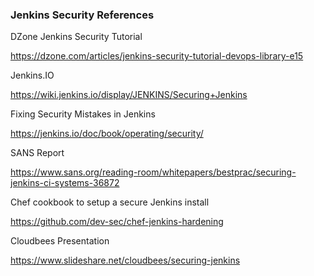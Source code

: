 ### Jenkins Security References

DZone Jenkins Security Tutorial

https://dzone.com/articles/jenkins-security-tutorial-devops-library-e15

Jenkins.IO

https://wiki.jenkins.io/display/JENKINS/Securing+Jenkins

Fixing Security Mistakes in Jenkins

https://jenkins.io/doc/book/operating/security/

SANS Report

https://www.sans.org/reading-room/whitepapers/bestprac/securing-jenkins-ci-systems-36872

Chef cookbook to setup a secure Jenkins install

https://github.com/dev-sec/chef-jenkins-hardening

Cloudbees Presentation

https://www.slideshare.net/cloudbees/securing-jenkins
